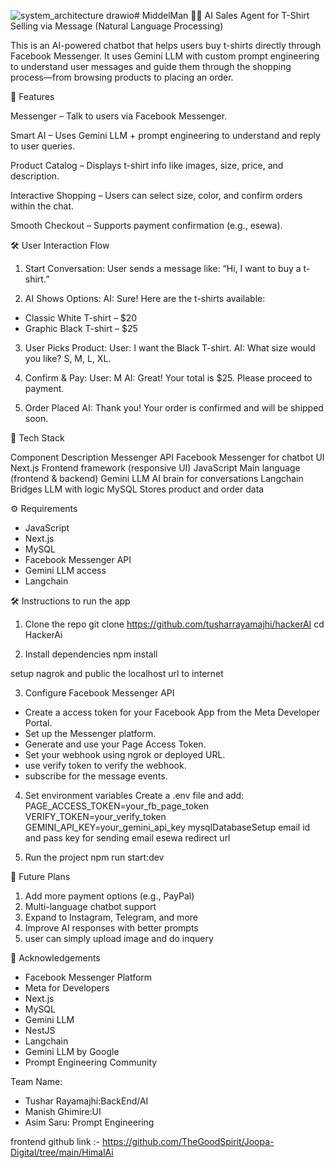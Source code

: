 ![system_architecture drawio](https://github.com/user-attachments/assets/61730f3e-cefa-4a44-826f-61effbb58054)# MiddelMan
🧠🛒 AI Sales Agent for T-Shirt Selling via Message (Natural Language Processing)

This is an AI-powered chatbot that helps users buy t-shirts directly through Facebook Messenger. It uses Gemini LLM with custom prompt engineering to understand user messages and guide them through the shopping process—from browsing products to placing an order.

🚀 Features

Messenger  – Talk to users via Facebook Messenger.

Smart AI – Uses Gemini LLM + prompt engineering to understand and reply to user queries.

Product Catalog – Displays t-shirt info like images, size, price, and description.

Interactive Shopping – Users can select size, color, and confirm orders within the chat.

Smooth Checkout – Supports payment confirmation (e.g., esewa).



🛠 User Interaction Flow

1. Start Conversation:
User sends a message like: “Hi, I want to buy a t-shirt.”

2. AI Shows Options:
AI: Sure! Here are the t-shirts available:
- Classic White T-shirt – $20
- Graphic Black T-shirt – $25

3. User Picks Product:
User: I want the Black T-shirt.
AI: What size would you like? S, M, L, XL.

4. Confirm & Pay:
User: M
AI: Great! Your total is $25. Please proceed to payment.

5. Order Placed
AI: Thank you! Your order is confirmed and will be shipped soon. 


🧰 Tech Stack

Component	                     Description
Messenger API            	Facebook Messenger for chatbot UI
Next.js                 	Frontend framework (responsive UI)
JavaScript	                Main language (frontend & backend)
Gemini LLM	                AI brain for conversations
Langchain	                Bridges LLM with logic
MySQL	                   Stores product and order data


⚙️ Requirements

- JavaScript
- Next.js
- MySQL
- Facebook Messenger API
- Gemini LLM access
- Langchain

🛠 Instructions to run the app
1. Clone the repo 
git clone https://github.com/tusharrayamajhi/hackerAI
cd HackerAi

2. Install dependencies
npm install

setup nagrok and public the localhost url to internet

3. Configure Facebook Messenger API
- Create a access token for your Facebook App from the Meta Developer Portal.
- Set up the Messenger platform.
- Generate and use your Page Access Token.
- Set your webhook using ngrok or deployed URL.
- use verify token to verify the webhook.
- subscribe for the message events.



4. Set environment variables Create a .env file and add:
    PAGE_ACCESS_TOKEN=your_fb_page_token
    VERIFY_TOKEN=your_verify_token
    GEMINI_API_KEY=your_gemini_api_key
    mysqlDatabaseSetup
    email id and pass key for sending email
    esewa redirect url

    

5. Run the project
npm run start:dev





🔮 Future Plans

1. Add more payment options (e.g., PayPal)
2. Multi-language chatbot support
3. Expand to Instagram, Telegram, and more
4. Improve AI responses with better prompts
5. user can simply upload image and do inquery

🙏 Acknowledgements
- Facebook Messenger Platform
- Meta for Developers
- Next.js
- MySQL
- Gemini LLM
- NestJS
- Langchain
- Gemini LLM by Google
- Prompt Engineering Community

Team Name:
- Tushar Rayamajhi:BackEnd/AI 
- Manish Ghimire:UI
- Asim Saru: Prompt Engineering 


frontend github link :- https://github.com/TheGoodSpirit/Joopa-Digital/tree/main/HimalAi